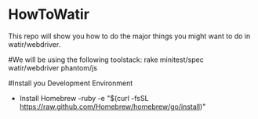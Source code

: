 HowToWatir
==========

This repo will show you how to do the major things you might want to do in watir/webdriver. 

#We will be using the following toolstack:
 	rake
 	minitest/spec
 	watir/webdriver
	phantom/js
	
#Install you Development Environment

* Install Homebrew
	-ruby -e "$(curl -fsSL https://raw.github.com/Homebrew/homebrew/go/install)"




 
